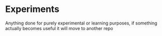 # Experiments
Anything done for purely experimental or learning purposes, if something actually becomes useful it will move to another repo
